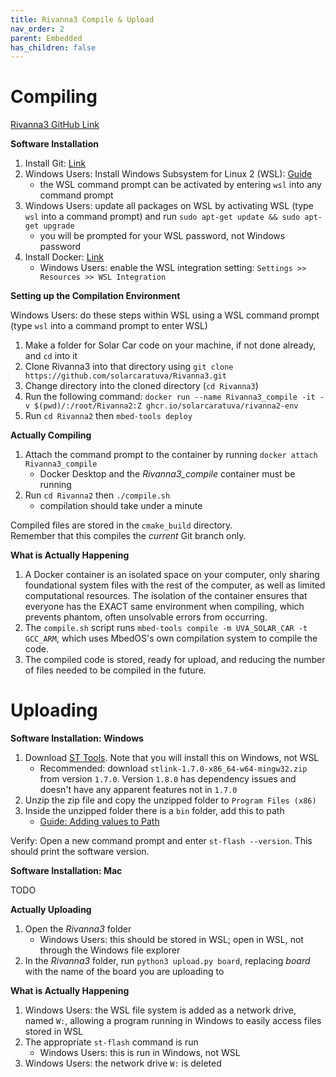 ```yaml
---
title: Rivanna3 Compile & Upload
nav_order: 2
parent: Embedded
has_children: false
---
```


# Compiling

[Rivanna3 GitHub Link](https://github.com/solarcaratuva/Rivanna3)

**Software Installation**

1. Install Git: [Link](https://git-scm.com/download/win)
2. Windows Users: Install Windows Subsystem for Linux 2 (WSL): [Guide](https://learn.microsoft.com/en-us/windows/wsl/install)
    - the WSL command prompt can be activated by entering `wsl` into any command prompt
3. Windows Users: update all packages on WSL by activating WSL (type `wsl` into a command prompt) and run `sudo apt-get update && sudo apt-get upgrade`
    - you will be prompted for your WSL password, not Windows password
4. Install Docker: [Link](https://docs.docker.com/engine/install/)
    - Windows Users: enable the WSL integration setting: `Settings >> Resources >> WSL Integration`

**Setting up the Compilation Environment**

Windows Users: do these steps within WSL using a WSL command prompt (type `wsl` into a command prompt to enter WSL)
1. Make a folder for Solar Car code on your machine, if not done already, and `cd` into it
2. Clone Rivanna3 into that directory using `git clone https://github.com/solarcaratuva/Rivanna3.git`
3. Change directory into the cloned directory (`cd Rivanna3`)
4. Run the following command: `docker run --name Rivanna3_compile -it -v $(pwd)/:/root/Rivanna2:Z ghcr.io/solarcaratuva/rivanna2-env`
5. Run `cd Rivanna2` then `mbed-tools deploy`

**Actually Compiling**

1. Attach the command prompt to the container by running `docker attach Rivanna3_compile`
    - Docker Desktop and the *Rivanna3_compile* container must be running
2. Run `cd Rivanna2` then `./compile.sh`
    - compilation should take under a minute

Compiled files are stored in the `cmake_build` directory. <br>
Remember that this compiles the *current* Git branch only. 

**What is Actually Happening**

1. A Docker container is an isolated space on your computer, only sharing foundational system files with the rest of the computer, as well as limited computational resources. The isolation of the container ensures that everyone has the EXACT same environment when compiling, which prevents phantom, often unsolvable errors from occurring.
2. The `compile.sh` script runs `mbed-tools compile -m UVA_SOLAR_CAR -t GCC_ARM`, which uses MbedOS's own compilation system to compile the code.
3. The compiled code is stored, ready for upload, and reducing the number of files needed to be compiled in the future.

# Uploading

**Software Installation: Windows**

1. Download [ST Tools](https://github.com/stlink-org/stlink/releases). Note that you will install this on Windows, not WSL
    - Recommended: download `stlink-1.7.0-x86_64-w64-mingw32.zip` from version `1.7.0`. Version `1.8.0` has dependency issues and doesn't have any apparent features not in `1.7.0`
2. Unzip the zip file and copy the unzipped folder to `Program Files (x86)`
3. Inside the unzipped folder there is a `bin` folder, add this to path
    - [Guide: Adding values to Path](https://www.eukhost.com/kb/how-to-add-to-the-path-on-windows-10-and-windows-11/)

Verify: Open a new command prompt and enter `st-flash --version`. This should print the software version. 


**Software Installation: Mac**

TODO

**Actually Uploading**

1. Open the *Rivanna3* folder
    - Windows Users: this should be stored in WSL; open in WSL, not through the Windows file explorer
2. In the *Rivanna3* folder, run `python3 upload.py board`, replacing *board* with the name of the board you are uploading to

**What is Actually Happening**

1. Windows Users: the WSL file system is added as a network drive, named `W:`, allowing a program running in Windows to easily access files stored in WSL
2. The appropriate `st-flash` command is run
    - Windows Users: this is run in Windows, not WSL
3. Windows Users: the network drive `W:` is deleted
